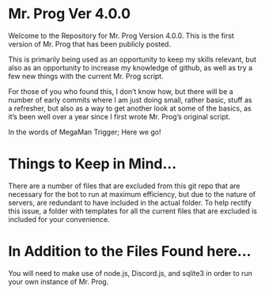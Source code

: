 # Mr. Prog Ver 4.0.0

Welcome to the Repository for Mr. Prog Version 4.0.0. This is the first version of Mr. Prog that has been publicly posted. 

This is primarily being used as an opportunity to keep my skills relevant, but also as an opportunity to increase my knowledge of github, as well as try a few new things with the current Mr. Prog script.

For those of you who found this, I don’t know how, but there will be a number of early commits where I am just doing small, rather basic, stuff as a refresher, but also as a way to get another look at some of the basics, as it’s been well over a year since I first wrote Mr. Prog’s original script.

In the words of MegaMan Trigger; Here we go!

# Things to Keep in Mind...

There are a number of files that are excluded from this git repo that are necessary for the bot to run at maximum efficiency, but due to the nature of servers, are redundant to have included in the actual folder. To help rectify this issue, a folder with templates for all the current files that are excluded is included for your convenience. 

# In Addition to the Files Found here...

You will need to make use of node.js, Discord.js, and sqlite3 in order to run your own instance of Mr. Prog.
